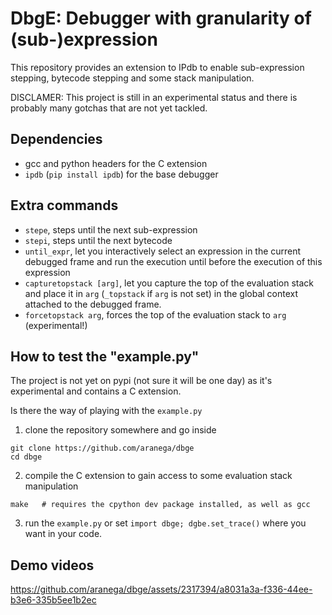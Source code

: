# DbgE: Debugger with granularity of (sub-)expression

This repository provides an extension to IPdb to enable sub-expression stepping, bytecode stepping and some stack manipulation.

DISCLAMER: This project is still in an experimental status and there is probably many gotchas that are not yet tackled.

## Dependencies

* gcc and python headers for the C extension
* `ipdb` (`pip install ipdb`) for the base debugger

## Extra commands

* `stepe`, steps until the next sub-expression
* `stepi`, steps until the next bytecode
* `until_expr`, let you interactively select an expression in the current debugged frame and run the execution until before the execution of this expression
* `capturetopstack [arg]`, let you capture the top of the evaluation stack and place it in `arg` (`_topstack` if `arg` is not set) in the global context attached to the debugged frame.
* `forcetopstack arg`, forces the top of the evaluation stack to `arg` (experimental!)

## How to test the "example.py"

The project is not yet on pypi (not sure it will be one day) as it's experimental and contains a C extension.

Is there the way of playing with the `example.py`

1. clone the repository somewhere and go inside
```
git clone https://github.com/aranega/dbge
cd dbge
```
2. compile the C extension to gain access to some evaluation stack manipulation
```
make   # requires the cpython dev package installed, as well as gcc
```
3. run the `example.py` or set `import dbge; dgbe.set_trace()` where you want in your code.

## Demo videos

https://github.com/aranega/dbge/assets/2317394/a8031a3a-f336-44ee-b3e6-335b5ee1b2ec
